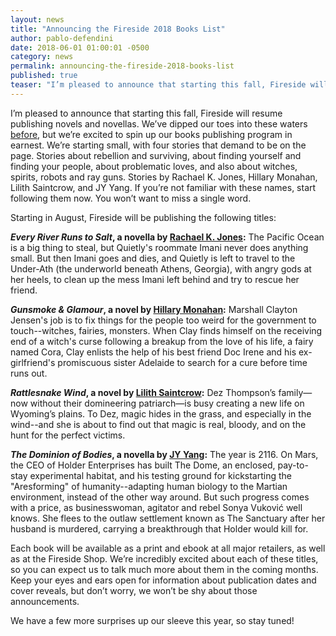 ```yaml
---
layout: news
title: "Announcing the Fireside 2018 Books List"
author: pablo-defendini
date: 2018-06-01 01:00:01 -0500
category: news
permalink: announcing-the-fireside-2018-books-list
published: true
teaser: "I’m pleased to announce that starting this fall, Fireside will begin publishing a small number of novels and novellas. Here's our list for 2018."
---
```


I’m pleased to announce that starting this fall, Fireside will resume publishing novels and novellas. We’ve dipped our toes into these waters  [before](https://firesidefiction.com/books/), but we’re excited to spin up our books publishing program in earnest. We’re starting small, with four stories that demand to be on the page. Stories about rebellion and surviving, about finding yourself and finding your people, about problematic loves, and also about witches, spirits, robots and ray guns. Stories by Rachael K. Jones, Hillary Monahan, Lilith Saintcrow, and JY Yang. If you’re not familiar with these names, start following them now. You won’t want to miss a single word.

Starting in August, Fireside will be publishing the following titles:

**_Every River Runs to Salt_, a novella by [Rachael K. Jones](https://twitter.com/rachaelkjones):** The Pacific Ocean is a big thing to steal, but Quietly's roommate Imani never does anything small. But then Imani goes and dies, and Quietly is left to travel to the Under-Ath (the underworld beneath Athens, Georgia), with angry gods at her heels, to clean up the mess Imani left behind and try to rescue her friend.

**_Gunsmoke & Glamour_, a novel by [Hillary Monahan](https://twitter.com/HillaryMonahan):** Marshall Clayton Jensen's job is to fix things for the people too weird for the government to touch--witches, fairies, monsters. When Clay finds himself on the receiving end of a witch's curse following a breakup from the love of his life, a fairy named Cora, Clay enlists the help of his best friend Doc Irene and his ex-girlfriend's promiscuous sister Adelaide to search for a cure before time runs out.

**_Rattlesnake Wind_, a novel by [Lilith Saintcrow](https://twitter.com/lilithsaintcrow):** Dez Thompson’s family—now without their domineering patriarch—is busy creating a new life on Wyoming’s plains. To Dez, magic hides in the grass, and especially in the wind--and she is about to find out that magic is real, bloody, and on the hunt for the perfect victims.

**_The Dominion of Bodies_, a novella by [JY Yang](https://twitter.com/halleluyang):** The year is 2116. On Mars, the CEO of Holder Enterprises has built The Dome, an enclosed, pay-to-stay experimental habitat, and his testing ground for kickstarting the "Aresforming" of humanity--adapting human biology to the Martian environment, instead of the other way around. But such progress comes with a price, as businesswoman, agitator and rebel Sonya Vuković well knows. She flees to the outlaw settlement known as The Sanctuary after her husband is murdered, carrying a breakthrough that Holder would kill for.

Each book will be available as a print and ebook at all major retailers, as well as at the Fireside Shop. We’re incredibly excited about each of these titles, so you can expect us to talk much more about them in the coming months. Keep your eyes and ears open for information about publication dates and cover reveals, but don’t worry, we won’t be shy about those announcements.

We have a few more surprises up our sleeve this year, so stay tuned!
